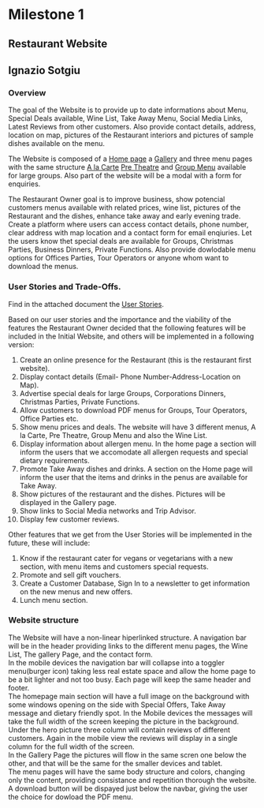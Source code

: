 # Milestone 1
## Restaurant Website
## Ignazio Sotgiu

### Overview
The goal of the Website is to provide up to date informations about  Menu, Special Deals available, Wine List, Take Away Menu, Social Media Links, Latest Reviews from other customers. Also provide contact details, address, location on map, pictures of the Restaurant interiors and pictures of sample dishes available on the menu.

The Website is composed of a [Home page](index.html) a [Gallery](gallery.html) and three menu pages with the same structure  [A la Carte](alacarte.html) [Pre Theatre](prethetre.html) and [Group Menu](groupmenu.html) available for large groups. Also part of the website will be a modal with a form for enquiries.

The Restaurant Owner goal is to improve business, show potencial customers menus available with related prices, wine list, pictures of the Restaurant and the dishes,
enhance take away and early evening trade. Create a platform where users can access contact details, phone number, clear address with map location and a contact form for email enqiuries. Let the users know thet special deals are available for Groups, Christmas Parties, Business Dinners, Private Functions. Also provide dowlodable menu options for Offices Parties, Tour Operators or anyone whom want to download the menus.

### User Stories and Trade-Offs.

Find in the attached document the [User Stories](userstories.pdf).

Based on our user stories and the importance and the viability of the features the Restaurant Owner decided that the following features will be included in the Initial Website, and others will be implemented in a following version:

1. Create an online presence for the Restaurant (this is the restaurant first website).
1. Display contact details (Email- Phone Number-Address-Location on Map).
1. Advertise special deals for large Groups, Corporations Dinners,  Christmas Parties, Private Functions.
1. Allow customers to download PDF menus for Groups, Tour Operators, Office Parties etc.
1. Show  menu prices and deals. The website will have 3 different menus, A la Carte, Pre Theatre, Group Menu and also the Wine List.
1. Display information about  allergen menu. In the home page a section will inform the users that we accomodate all allergen requests and special dietary requirements.
1. Promote Take Away dishes and drinks. A section on the Home page will inform the user that the items and drinks in the penus are available for Take Away.
1. Show pictures of the restaurant and the dishes. Pictures will be displayed in the Gallery page.
1. Show links to Social Media networks and Trip Advisor.
1. Display few customer reviews.

Other features that we get from the User Stories will be implemented in the future, these will include:

1. Know if the restaurant cater for vegans or vegetarians with a new section, with menu items and customers special requests.
1. Promote and sell gift vouchers.
1. Create a Customer Database, Sign In to a newsletter to get information on the new menus and new offers.
1. Lunch menu section.
### Website structure
The Website will have a non-linear hiperlinked structure. A navigation bar will be in the header providing links to the different menu pages, the Wine List, The gallery Page, and the contact form.  
In the mobile devices the navigation bar will collapse into a toggler menu(burger icon) taking less real estate space and allow the home page to be a bit lighter and not too busy.
Each page will keep the same header and footer.  
The homepage main section will have a full image on the background with some windows opening on the side with Special Offers, Take Away message and dietary friendly spot. In the Mobile devices the messages will take the full width of the screen keeping the picture in the background. Under the hero picture three column will contain reviews of different customers. Again in the mobile view the reviews will display in a single column for the full width of the screen.  
In the Gallery Page the pictures will flow in the same scren one below the other, and that will be the same for the smaller devices and tablet.   
The menu pages will have the same body structure and colors, changing only the content, providing consistance and repetition thorough the website. A download button will be dispayed just below the navbar, giving the user the choice for dowload the PDF menu.
